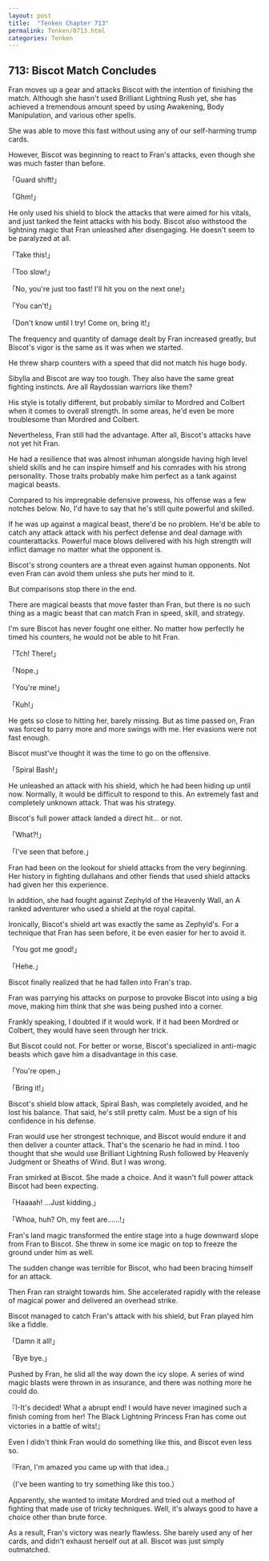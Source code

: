 ```yaml
---
layout: post
title:  "Tenken Chapter 713"
permalink: Tenken/0713.html
categories: Tenken
---
```

<h2 id="ch713">713: Biscot Match Concludes</h2>

<p>Fran moves up a gear and attacks Biscot with the intention of finishing the match. Although she hasn't used Brilliant Lightning Rush yet, she has achieved a tremendous amount speed by using Awakening, Body Manipulation, and various other spells.</p>

<p>She was able to move this fast without using any of our self-harming trump cards.</p>

<p>However, Biscot was beginning to react to Fran's attacks, even though she was much faster than before.</p>

<p>「Guard shift!」</p>
<p>「Ghm!」</p>
 
<p>He only used his shield to block the attacks that were aimed for his vitals, and just tanked the feint attacks with his body. Biscot also withstood the lightning magic that Fran unleashed after disengaging. He doesn't seem to be paralyzed at all.</p>

<p>「Take this!」</p>
<p>「Too slow!」</p>
<p>「No, you're just too fast! I'll hit you on the next one!」</p>
<p>「You can't!」</p>
<p>「Don't know until I try! Come on, bring it!」</p>

<p>The frequency and quantity of damage dealt by Fran increased greatly, but Biscot's vigor is the same as it was when we started.</p>

<p>He threw sharp counters with a speed that did not match his huge body.</p>

<p>Sibylla and Biscot are way too tough. They also have the same great fighting instincts. Are all Raydossian warriors like them?</p>

<p>His style is totally different, but probably similar to Mordred and Colbert when it comes to overall strength. In some areas, he'd even be more troublesome than Mordred and Colbert.</p>

<p>Nevertheless, Fran still had the advantage. After all, Biscot's attacks have not yet hit Fran.</p>

<p>He had a resilience that was almost inhuman alongside having high level shield skills and he can inspire himself and his comrades with his strong personality. Those traits probably make him perfect as a tank against magical beasts.</p>

<p>Compared to his impregnable defensive prowess, his offense was a few notches below. No, I'd have to say that he's still quite powerful and skilled.</p>

<p>If he was up against a magical beast, there'd be no problem. He'd be able to catch any attack attack with his perfect defense and deal damage with counterattacks. Powerful mace blows delivered with his high strength will inflict damage no matter what the opponent is.</p>

<p>Biscot's strong counters are a threat even against human opponents. Not even Fran can avoid them unless she puts her mind to it.</p>

<p>But comparisons stop there in the end.</p>

<p>There are magical beasts that move faster than Fran, but there is no such thing as a magic beast that can match Fran in speed, skill, and strategy.</p>

<p>I'm sure Biscot has never fought one either. No matter how perfectly he timed his counters, he would not be able to hit Fran.</p>

<p>「Tch! There!」</p>
<p>「Nope.」</p>
<p>「You're mine!」</p>
<p>「Kuh!」</p>

<p>He gets so close to hitting her, barely missing. But as time passed on, Fran was forced to parry more and more swings with me. Her evasions were not fast enough.</p>

<p>Biscot must've thought it was the time to go on the offensive.</p>

<p>「Spiral Bash!」</p>

<p>He unleashed an attack with his shield, which he had been hiding up until now. Normally, it would be difficult to respond to this. An extremely fast and completely unknown attack. That was his strategy.</p>

<p>Biscot's full power attack landed a direct hit… or not.</p>

<p>「What?!」</p>
<p>「I've seen that before.」</p>

<p>Fran had been on the lookout for shield attacks from the very beginning. Her history in fighting dullahans and other fiends that used shield attacks had given her this experience.</p>

<p>In addition, she had fought against Zephyld of the Heavenly Wall, an A ranked adventurer who used a shield at the royal capital.</p>

<p>Ironically, Biscot's shield art was exactly the same as Zephyld's. For a technique that Fran has seen before, it be even easier for her to avoid it.</p>

<p>「You got me good!」</p>
<p>「Hehe.」</p>

<p>Biscot finally realized that he had fallen into Fran's trap.</p>

<p>Fran was parrying his attacks on purpose to provoke Biscot into using a big move, making him think that she was being pushed into a corner.</p>

<p>Frankly speaking, I doubted if it would work. If it had been Mordred or Colbert, they would have seen through her trick.</p>

<p>But Biscot could not. For better or worse, Biscot's specialized in anti-magic beasts which gave him a disadvantage in this case.</p>

<p>「You're open.」</p>
<p>「Bring it!」</p>

<p>Biscot's shield blow attack, Spiral Bash, was completely avoided, and he lost his balance. That said, he's still pretty calm. Must be a sign of his confidence in his defense.</p>

<p>Fran would use her strongest technique, and Biscot would endure it and then deliver a counter attack. That's the scenario he had in mind. I too thought that she would use Brilliant Lightning Rush followed by Heavenly Judgment or Sheaths of Wind. But I was wrong.</p>

<p>Fran smirked at Biscot. She made a choice. And it wasn't full power attack Biscot had been expecting.</p>

<p>「Haaaah! …Just kidding.」</p>
<p>「Whoa, huh? Oh, my feet are……!」</p>

<p>Fran's land magic transformed the entire stage into a huge downward slope from Fran to Biscot. She threw in some ice magic on top to freeze the ground under him as well.</p>

<p>The sudden change was terrible for Biscot, who had been bracing himself for an attack.</p>

<p>Then Fran ran straight towards him. She accelerated rapidly with the release of magical power and delivered an overhead strike.</p>

<p>Biscot managed to catch Fran's attack with his shield, but Fran played him like a fiddle.</p>

<p>「Damn it all!」</p>
<p>「Bye bye.」</p>

<p>Pushed by Fran, he slid all the way down the icy slope. A series of wind magic blasts were thrown in as insurance, and there was nothing more he could do.</p>

<p>『I-It's decided! What a abrupt end! I would have never imagined such a finish coming from her! The Black Lightning Princess Fran has come out victories in a battle of wits!』</p>

<p>Even I didn't think Fran would do something like this, and Biscot even less so.</p>

<p>『Fran, I'm amazed you came up with that idea.』</p>
<p>（I've been wanting to try something like this too.）</p>

<p>Apparently, she wanted to imitate Mordred and tried out a method of fighting that made use of tricky techniques. Well, it's always good to have a choice other than brute force.</p>

<p>As a result, Fran's victory was nearly flawless. She barely used any of her cards, and didn't exhaust herself out at all. Biscot was just simply outmatched.</p>






